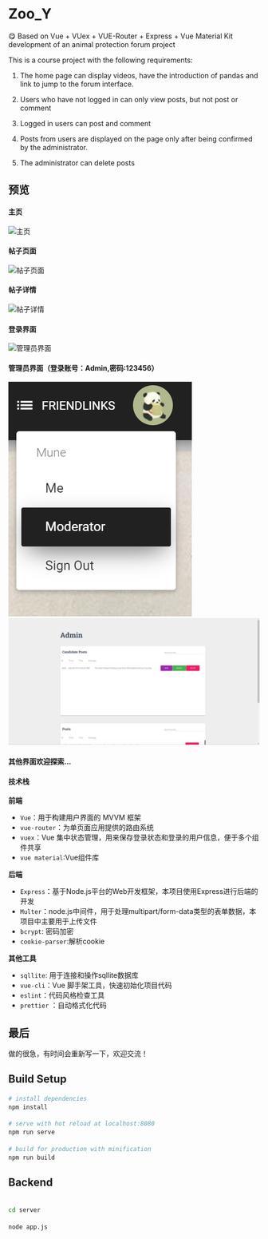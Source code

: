 # Zoo_Y
:yum: Based on Vue + VUex + VUE-Router + Express + Vue Material Kit development of an animal protection forum project

This is a course project with the following requirements:

1. The home page can display videos, have the introduction of pandas and link to jump to the forum interface.

2. Users who have not logged in can only view posts, but not post or comment

3. Logged in users can post and comment

4. Posts from users are displayed on the page only after being confirmed by the administrator.

5. The administrator can delete posts


## 预览

#### 主页

![主页](images/1.png)

#### 帖子页面
![帖子页面](images/2.png)

#### 帖子详情
![帖子详情](images/3.png)

#### 登录界面
![管理员界面](images/4.png)

#### 管理员界面（登录账号：Admin,密码:123456）
![点击moderator](images/admin.png)
![管理员界面](images/5.png)

#### 其他界面欢迎探索...

#### 技术栈

**前端**

* `Vue`：用于构建用户界面的 MVVM 框架
* `vue-router`：为单页面应用提供的路由系统
* `vuex`：Vue 集中状态管理，用来保存登录状态和登录的用户信息，便于多个组件共享
* `vue material`:Vue组件库


**后端**

* `Express`：基于Node.js平台的Web开发框架，本项目使用Express进行后端的开发
* `Multer`：node.js中间件，用于处理multipart/form-data类型的表单数据，本项目中主要用于上传文件
* `bcrypt`: 密码加密
* `cookie-parser`:解析cookie


**其他工具**

* `sqllite`: 用于连接和操作sqllite数据库
* `vue-cli`：Vue 脚手架工具，快速初始化项目代码
* `eslint`：代码风格检查工具
* `prettier` ：自动格式化代码


## 最后

做的很急，有时间会重新写一下，欢迎交流！

## Build Setup
```bash
# install dependencies
npm install

# serve with hot reload at localhost:8080
npm run serve

# build for production with minification
npm run build
```
## Backend
```bash

cd server

node app.js
```

